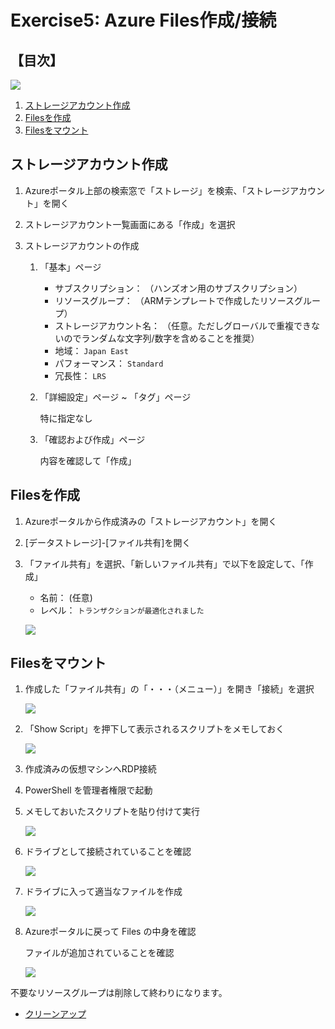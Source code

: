 # Exercise5: Azure Files作成/接続

## 【目次】

![](images/ex03-0000-files.png)

1. [ストレージアカウント作成](#ストレージアカウント作成)
1. [Filesを作成](#filesを作成)
1. [Filesをマウント](#filesをマウント)

## ストレージアカウント作成

1. Azureポータル上部の検索窓で「ストレージ」を検索、「ストレージアカウント」を開く

1. ストレージアカウント一覧画面にある「作成」を選択

1. ストレージアカウントの作成

    1. 「基本」ページ

        * サブスクリプション： （ハンズオン用のサブスクリプション）
        * リソースグループ： （ARMテンプレートで作成したリソースグループ）
        * ストレージアカウント名： （任意。ただしグローバルで重複できないのでランダムな文字列/数字を含めることを推奨）
        * 地域： `Japan East`
        * パフォーマンス： `Standard`
        * 冗長性： `LRS`

    1. 「詳細設定」ページ ~ 「タグ」ページ

        特に指定なし

    1. 「確認および作成」ページ

        内容を確認して「作成」

## Filesを作成

1. Azureポータルから作成済みの「ストレージアカウント」を開く

1. [データストレージ]-[ファイル共有]を開く

1. 「ファイル共有」を選択、「新しいファイル共有」で以下を設定して、「作成」

    * 名前： (任意)
    * レベル： `トランザクションが最適化されました`

    ![](images/ex03-0101-files.png)


## Filesをマウント

1. 作成した「ファイル共有」の「・・・（メニュー）」を開き「接続」を選択

    ![](images/ex03-0301-files.png)

1. 「Show Script」を押下して表示されるスクリプトをメモしておく

    ![](images/ex03-0302-files.png)

1. 作成済みの仮想マシンへRDP接続

1. PowerShell を管理者権限で起動

1. メモしておいたスクリプトを貼り付けて実行

    ![](images/ex03-0303-files.png)

1. ドライブとして接続されていることを確認

    ![](images/ex03-0304-files.png)

1. ドライブに入って適当なファイルを作成

    ![](images/ex03-0305-files.png)

1. Azureポータルに戻って Files の中身を確認

    ファイルが追加されていることを確認

    ![](images/ex03-0306-files.png)



不要なリソースグループは削除して終わりになります。

* [クリーンアップ](exercise99.md)

